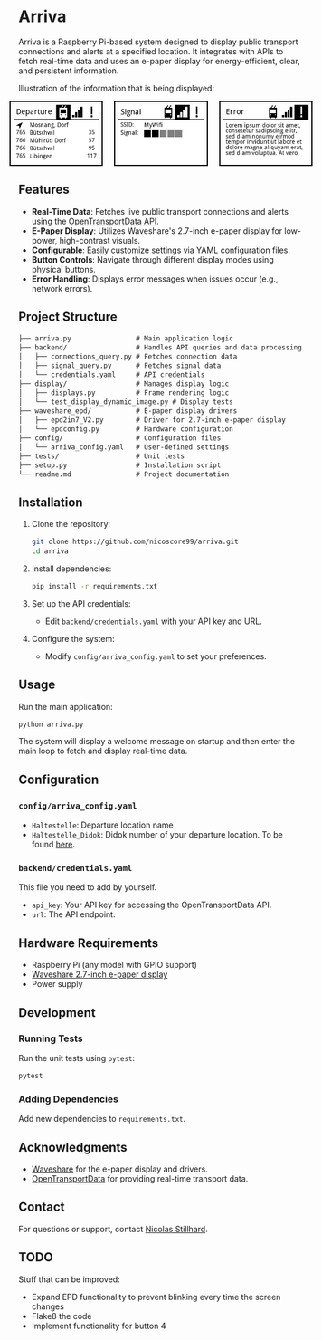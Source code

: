 # Arriva

Arriva is a Raspberry Pi-based system designed to display public transport connections and alerts at a specified location. It integrates with APIs to fetch real-time data and uses an e-paper display for energy-efficient, clear, and persistent information.

Illustration of the information that is being displayed:
<p align="center" style="display: flex; justify-content: center; gap: 20px;">
  <img src="pic/connections_frame.png" alt="Image 1" width="30%" style="border: 2px solid black; padding: 5px;" />
  <img src="pic/signal_frame.png" alt="Image 3" width="30%" style="border: 2px solid black; padding: 5px;" />
  <img src="pic/error_frame.png" alt="Image 2" width="30%" style="border: 2px solid black; padding: 5px;" />
</p>

## Features

- **Real-Time Data**: Fetches live public transport connections and alerts using the [OpenTransportData API](https://opentransportdata.swiss/).
- **E-Paper Display**: Utilizes Waveshare's 2.7-inch e-paper display for low-power, high-contrast visuals.
- **Configurable**: Easily customize settings via YAML configuration files.
- **Button Controls**: Navigate through different display modes using physical buttons.
- **Error Handling**: Displays error messages when issues occur (e.g., network errors).

## Project Structure

```
├── arriva.py                # Main application logic
├── backend/                 # Handles API queries and data processing
│   ├── connections_query.py # Fetches connection data
│   ├── signal_query.py      # Fetches signal data
│   └── credentials.yaml     # API credentials
├── display/                 # Manages display logic
│   ├── displays.py          # Frame rendering logic
│   └── test_display_dynamic_image.py # Display tests
├── waveshare_epd/           # E-paper display drivers
│   ├── epd2in7_V2.py        # Driver for 2.7-inch e-paper display
│   └── epdconfig.py         # Hardware configuration
├── config/                  # Configuration files
│   └── arriva_config.yaml   # User-defined settings
├── tests/                   # Unit tests
├── setup.py                 # Installation script
└── readme.md                # Project documentation
```

## Installation

1. Clone the repository:
   ```bash
   git clone https://github.com/nicoscore99/arriva.git
   cd arriva
   ```

2. Install dependencies:
   ```bash
   pip install -r requirements.txt
   ```

3. Set up the API credentials:
   - Edit `backend/credentials.yaml` with your API key and URL.

4. Configure the system:
   - Modify `config/arriva_config.yaml` to set your preferences.

## Usage

Run the main application:
```bash
python arriva.py
```

The system will display a welcome message on startup and then enter the main loop to fetch and display real-time data.

## Configuration

### `config/arriva_config.yaml`
- `Haltestelle`: Departure location name
- `Haltestelle_Didok`: Didok number of your departure location. To be found [here](https://opendata.swiss/de/dataset/dienststellen-gemass-opentransportdata-swiss).

### `backend/credentials.yaml`
This file you need to add by yourself.
- `api_key`: Your API key for accessing the OpenTransportData API.
- `url`: The API endpoint.

## Hardware Requirements

- Raspberry Pi (any model with GPIO support)
- [Waveshare 2.7-inch e-paper display](https://www.waveshare.com/2.7inch-e-paper-hat.htm)
- Power supply

## Development

### Running Tests
Run the unit tests using `pytest`:
```bash
pytest
```

### Adding Dependencies
Add new dependencies to `requirements.txt`.

## Acknowledgments

- [Waveshare](https://github.com/waveshareteam/e-Paper) for the e-paper display and drivers.
- [OpenTransportData](https://opentransportdata.swiss/) for providing real-time transport data.

## Contact

For questions or support, contact [Nicolas Stillhard](mailto:nicolas.stillhard@gmail.com).

## TODO

Stuff that can be improved:

- Expand EPD functionality to prevent blinking every time the screen changes
- Flake8 the code
- Implement functionality for button 4